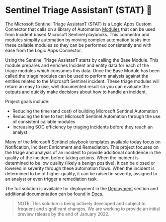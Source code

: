 # Sentinel Triage AssistanT (STAT) :hospital:

The Microsoft Sentinel Triage AssistanT (STAT) is a Logic Apps Custom Connector that calls on a library of Automation [Modules](/Modules/) that can be used from Incident based Microsoft Sentinel playbooks.  This connector and modules simplify automation by moving complex automation tasks into these callable modules so they can be performed consistently and with ease from the Logic Apps Connector.

Using the Sentinel Triage AssistanT starts by calling the Base Module.  This module prepares and enriches Incident and entity data for each of the triage modules which consumes this data.  Once the Base Module has been called the triage modules can be used to perform analysis against the entities related to the Microsoft Sentinel incident.  These triage modules will return an easy to use, well documented result so you can evaluate the outputs and quickly make decisions about how to handle an incident.

Project goals include:

* Reducing the time (and cost) of building Microsoft Sentinel Automation
* Reducing the time to test Microsoft Sentinel Automation through the use of consistent callable modules
* Increasing SOC efficiency by triaging Incidents before they reach an analyst

Many of the Microsoft Sentinel playbook templates available today focus on Notification, Incident Enrichment and Remediation.  This project focuses on the triage and analysis of an incident to provide additional confidence in the quality of the incident before taking actions.  When the incident is determined to be low quality (likely a benign positive), it can be closed or lowered in severity through these automation flows.  When the incident is determined to be of higher quality, it can be raised in severity, assigned to an analyst or even trigger a remediation task.

The full solution is available for deployment in the [Deployment](/Deploy/) section and additional documentation can be found in [Docs](/Docs/).

> NOTE: This solution is being actively developed and subject to frequent and significant changes.  We are working to provide an initial preview release by the end of January 2022.
